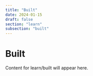 ```yaml
---
title: "Built"
date: 2024-01-15
draft: false
section: "learn"
subsection: "built"
---
```


# Built

Content for learn/built will appear here.
